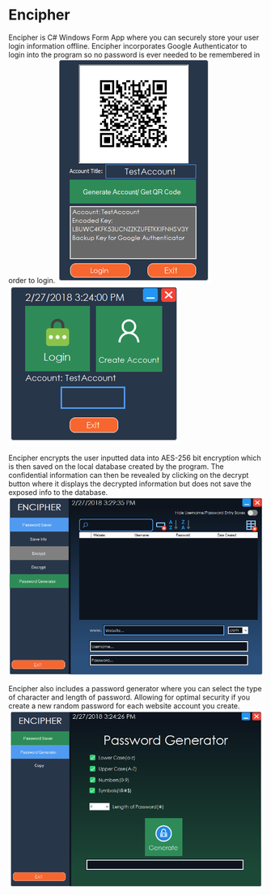 # Encipher
Encipher is C# Windows Form App where you can securely store your user login information offline. Encipher incorporates 
Google Authenticator to login into the program so no password is ever needed to be remembered in order to login.
![alt text](https://github.com/Psifer/Encipher/blob/master/PasswordSaver/EncipherImages/encipher%20createaccount%20page.png)![alt text](https://github.com/Psifer/Encipher/blob/master/PasswordSaver/EncipherImages/encipher%20login%20page.png)

Encipher encrypts the user inputted data into AES-256 bit encryption which is then saved on the local database created by the program.
The confidential information can then be revealed by clicking on the decrypt button where it displays the decrypted information but does
not save the exposed info to the database.
![alt text](https://github.com/Psifer/Encipher/blob/master/PasswordSaver/EncipherImages/encipher%20passSaver%20page.png)

Encipher also includes a password generator where you can select the type of character and length of password. Allowing
for optimal security if you create a new random password for each website account you create.
![alt text](https://github.com/Psifer/Encipher/blob/master/PasswordSaver/EncipherImages/encipher%20pasgen%20page.png)
